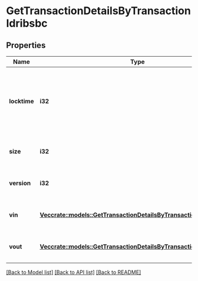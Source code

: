 # GetTransactionDetailsByTransactionIdribsbc

## Properties

Name | Type | Description | Notes
------------ | ------------- | ------------- | -------------
**locktime** | **i32** | Represents the time at which a particular transaction can be added to the blockchain. | 
**size** | **i32** | Represents the total size of this transaction. | 
**version** | **i32** | Represents transaction version number. | 
**vin** | [**Vec<crate::models::GetTransactionDetailsByTransactionIdribsbcVin>**](GetTransactionDetailsByTransactionIDRIBSBC_vin.md) | Represents the transaction inputs. | 
**vout** | [**Vec<crate::models::GetTransactionDetailsByTransactionIdribsbcVout>**](GetTransactionDetailsByTransactionIDRIBSBC_vout.md) | Represents the transaction outputs. | 

[[Back to Model list]](../README.md#documentation-for-models) [[Back to API list]](../README.md#documentation-for-api-endpoints) [[Back to README]](../README.md)


